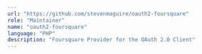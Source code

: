 ```yaml
---
url: "https://github.com/stevenmaguire/oauth2-foursquare"
role: "Maintainer"
name: "oauth2-foursquare"
language: "PHP"
description: "Foursquare Provider for the OAuth 2.0 Client"
---
```

